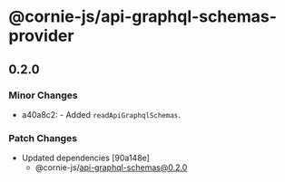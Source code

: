 # @cornie-js/api-graphql-schemas-provider

## 0.2.0

### Minor Changes

- a40a8c2: - Added `readApiGraphqlSchemas`.

### Patch Changes

- Updated dependencies [90a148e]
  - @cornie-js/api-graphql-schemas@0.2.0
